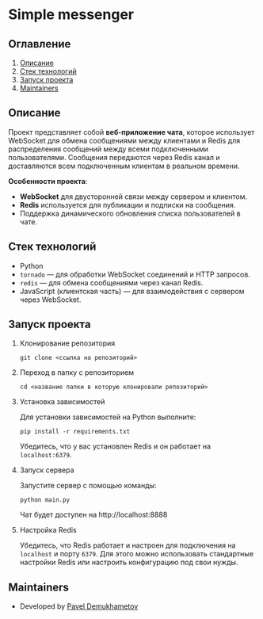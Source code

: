 # Simple messenger

## Оглавление
1. [Описание](#описание)
2. [Стек технологий](#стек-технологий)
3. [Запуск проекта](#запуск-проекта)
4. [Maintainers](#maintainers)

## Описание

Проект представляет собой **веб-приложение чата**, которое использует WebSocket для обмена сообщениями между клиентами и Redis для распределения сообщений между всеми подключенными пользователями. Сообщения передаются через Redis канал и доставляются всем подключенным клиентам в реальном времени.

**Особенности проекта**:
- **WebSocket** для двусторонней связи между сервером и клиентом.
- **Redis** используется для публикации и подписки на сообщения.
- Поддержка динамического обновления списка пользователей в чате.

## Стек технологий
- Python
- `tornado` — для обработки WebSocket соединений и HTTP запросов.
- `redis` — для обмена сообщениями через канал Redis.
- JavaScript (клиентская часть) — для взаимодействия с сервером через WebSocket.

## Запуск проекта

1. Клонирование репозитория

    ```
    git clone <ссылка на репозиторий>
    ```

2. Переход в папку с репозиторием

    ```
    cd <название папки в которую клонировали репозиторий>
    ```

3. Установка зависимостей

    Для установки зависимостей на Python выполните:

    ```
    pip install -r requirements.txt
    ```

    Убедитесь, что у вас установлен Redis и он работает на `localhost:6379`.

4. Запуск сервера

    Запустите сервер с помощью команды:

    ```
    python main.py
    ```

    Чат будет доступен на http://localhost:8888

5. Настройка Redis

    Убедитесь, что Redis работает и настроен для подключения на `localhost` и порту `6379`. Для этого можно использовать стандартные настройки Redis или настроить конфигурацию под свои нужды.

## Maintainers

- Developed by [Pavel Demukhametov](https://github.com/Pavel-Demukhametov)
